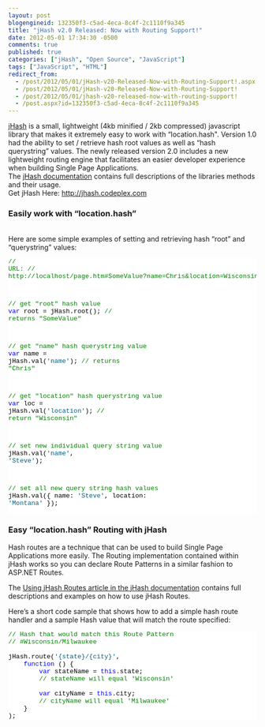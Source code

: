 ```yaml
---
layout: post
blogengineid: 132350f3-c5ad-4eca-8c4f-2c1110f9a345
title: "jHash v2.0 Released: Now with Routing Support!"
date: 2012-05-01 17:34:30 -0500
comments: true
published: true
categories: ["jHash", "Open Source", "JavaScript"]
tags: ["JavaScript", "HTML"]
redirect_from: 
  - /post/2012/05/01/jHash-v20-Released-Now-with-Routing-Support!.aspx
  - /post/2012/05/01/jHash-v20-Released-Now-with-Routing-Support!
  - /post/2012/05/01/jhash-v20-released-now-with-routing-support!
  - /post.aspx?id=132350f3-c5ad-4eca-8c4f-2c1110f9a345
---
```

<!-- more -->

<a href="http://jhash.codeplex.com" target="_blank">jHash</a> is a small, lightweight (4kb minified / 2kb compressed) javascript library that makes it extremely easy to work with “location.hash&quot;. Version 1.0 had the ability to set / retrieve hash root values as well as “hash querystring” values. The newly released version 2.0 includes a new lightweight routing engine that facilitates an easier developer experience when building Single Page Applications.  
The <a href="http://jhash.codeplex.com/documentation" target="_blank">jHash documentation</a> contains full descriptions of the libraries methods and their usage.  
Get jHash Here: <a href="http://jhash.codeplex.com">http://jhash.codeplex.com</a>   <h3>Easily work with “location.hash”</h3>  
Here are some simple examples of setting and retrieving hash “root” and “querystring” values:  <pre class="csharpcode"><span class="rem">// URL:</span>
<span class="rem">// http://localhost/page.htm#SomeValue?name=Chris&amp;location=Wisconsin</span>

<span class="rem">// get &quot;root&quot; hash value</span>
<span class="kwrd">var</span> root = jHash.root(); <span class="rem">// returns &quot;SomeValue&quot;</span>

<span class="rem">// get &quot;name&quot; hash querystring value</span>
<span class="kwrd">var</span> name = jHash.val(<span class="str">'name'</span>); <span class="rem">// returns &quot;Chris&quot;</span>

<span class="rem">// get &quot;location&quot; hash querystring value</span>
<span class="kwrd">var</span> loc = jHash.val(<span class="str">'location'</span>); <span class="rem">// return &quot;Wisconsin&quot;</span>

<span class="rem">// set new individual query string value</span>
jHash.val(<span class="str">'name'</span>, <span class="str">'Steve'</span>);

<span class="rem">// set all new query string hash values</span>
jHash.val({
    name: <span class="str">'Steve'</span>,
    location: <span class="str">'Montana'</span>
});</pre>
<style type="text/css">
.csharpcode, .csharpcode pre
{
	font-size: small;
	color: black;
	font-family: consolas, "Courier New", courier, monospace;
	background-color: #ffffff;
	/*white-space: pre;*/
}
.csharpcode pre { margin: 0em; }
.csharpcode .rem { color: #008000; }
.csharpcode .kwrd { color: #0000ff; }
.csharpcode .str { color: #006080; }
.csharpcode .op { color: #0000c0; }
.csharpcode .preproc { color: #cc6633; }
.csharpcode .asp { background-color: #ffff00; }
.csharpcode .html { color: #800000; }
.csharpcode .attr { color: #ff0000; }
.csharpcode .alt 
{
	background-color: #f4f4f4;
	width: 100%;
	margin: 0em;
}
.csharpcode .lnum { color: #606060; }</style>

<h3>Easy “location.hash” Routing with jHash</h3>


Hash routes are a technique that can be used to build Single Page Applications more easily. The Routing implementation contained within jHash works so you can declare Route Patterns in a similar fashion to ASP.NET Routes.


The <a href="http://jhash.codeplex.com/wikipage?title=Using%20jHash%20Routes" target="_blank">Using jHash Routes article in the jHash documentation</a> contains full descriptions and examples on how to use jHash Routes.


Here’s a short code sample that shows how to add a simple hash route handler and a sample Hash value that will match the route specified:

<pre class="csharpcode"><span class="rem">// Hash that would match this Route Pattern</span>
<span class="rem">// #Wisconsin/Milwaukee</span>

jHash.route(<span class="str">'{state}/{city}'</span>,
    <span class="kwrd">function</span> () {
        <span class="kwrd">var</span> stateName = <span class="kwrd">this</span>.state;
        <span class="rem">// stateName will equal 'Wisconsin'</span>

        <span class="kwrd">var</span> cityName = <span class="kwrd">this</span>.city;
        <span class="rem">// cityName will equal 'Milwaukee'</span>
    }
);</pre>
